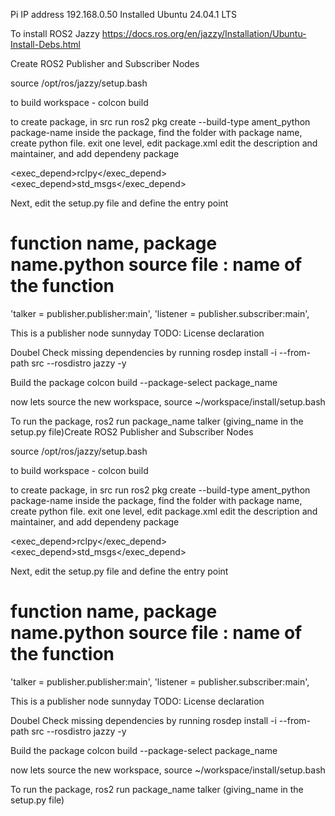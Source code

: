 Pi IP address 192.168.0.50
Installed Ubuntu 24.04.1 LTS

To install ROS2 Jazzy https://docs.ros.org/en/jazzy/Installation/Ubuntu-Install-Debs.html

Create ROS2 Publisher and Subscriber Nodes

source /opt/ros/jazzy/setup.bash

to build workspace - colcon build

to create package, in src run ros2 pkg create --build-type ament_python package-name
inside the package, find the folder with package name,  create python file.
exit one level, edit package.xml edit the description and maintainer, and add dependeny package

<exec_depend>rclpy</exec_depend>
<exec_depend>std_msgs</exec_depend>

Next, edit the setup.py file and define the entry point
# function name, package name.python source file : name of the function
'talker = publisher.publisher:main',
'listener = publisher.subscriber:main',

  <description>This is a publisher node</description>
  <maintainer email="chenqingtian@gmail.com">sunnyday</maintainer>
  <license>TODO: License declaration</license>


Doubel Check missing dependencies by running
rosdep install -i --from-path src --rosdistro jazzy -y

Build the package colcon build --package-select package_name

now lets source the new workspace, source ~/workspace/install/setup.bash

To run the package, ros2 run package_name talker (giving_name in the setup.py file)Create ROS2 Publisher and Subscriber Nodes

source /opt/ros/jazzy/setup.bash

to build workspace - colcon build

to create package, in src run ros2 pkg create --build-type ament_python package-name
inside the package, find the folder with package name,  create python file.
exit one level, edit package.xml edit the description and maintainer, and add dependeny package

<exec_depend>rclpy</exec_depend>
<exec_depend>std_msgs</exec_depend>

Next, edit the setup.py file and define the entry point
# function name, package name.python source file : name of the function
'talker = publisher.publisher:main',
'listener = publisher.subscriber:main',

  <description>This is a publisher node</description>
  <maintainer email="chenqingtian@gmail.com">sunnyday</maintainer>
  <license>TODO: License declaration</license>


Doubel Check missing dependencies by running
rosdep install -i --from-path src --rosdistro jazzy -y

Build the package colcon build --package-select package_name

now lets source the new workspace, source ~/workspace/install/setup.bash

To run the package, ros2 run package_name talker (giving_name in the setup.py file)